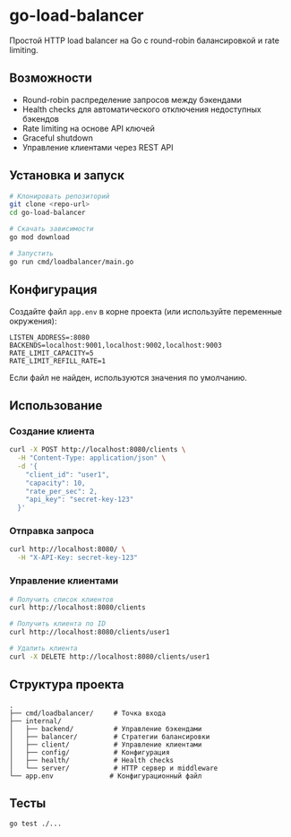# go-load-balancer

Простой HTTP load balancer на Go с round-robin балансировкой и rate limiting.

## Возможности

- Round-robin распределение запросов между бэкендами
- Health checks для автоматического отключения недоступных бэкендов
- Rate limiting на основе API ключей
- Graceful shutdown
- Управление клиентами через REST API

## Установка и запуск

```bash
# Клонировать репозиторий
git clone <repo-url>
cd go-load-balancer

# Скачать зависимости
go mod download

# Запустить
go run cmd/loadbalancer/main.go
```

## Конфигурация

Создайте файл `app.env` в корне проекта (или используйте переменные окружения):

```env
LISTEN_ADDRESS=:8080
BACKENDS=localhost:9001,localhost:9002,localhost:9003
RATE_LIMIT_CAPACITY=5
RATE_LIMIT_REFILL_RATE=1
```

Если файл не найден, используются значения по умолчанию.

## Использование

### Создание клиента

```bash
curl -X POST http://localhost:8080/clients \
  -H "Content-Type: application/json" \
  -d '{
    "client_id": "user1",
    "capacity": 10,
    "rate_per_sec": 2,
    "api_key": "secret-key-123"
  }'
```

### Отправка запроса

```bash
curl http://localhost:8080/ \
  -H "X-API-Key: secret-key-123"
```

### Управление клиентами

```bash
# Получить список клиентов
curl http://localhost:8080/clients

# Получить клиента по ID
curl http://localhost:8080/clients/user1

# Удалить клиента
curl -X DELETE http://localhost:8080/clients/user1
```

## Структура проекта

```
.
├── cmd/loadbalancer/     # Точка входа
├── internal/
│   ├── backend/          # Управление бэкендами
│   ├── balancer/         # Стратегии балансировки
│   ├── client/           # Управление клиентами
│   ├── config/           # Конфигурация
│   ├── health/           # Health checks
│   └── server/           # HTTP сервер и middleware
└── app.env              # Конфигурационный файл
```

## Тесты

```bash
go test ./...
```

